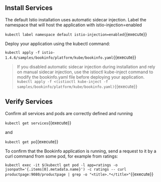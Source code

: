 
## Install Services
The default Istio installation uses automatic sidecar injection. Label the namespace that will host the application with istio-injection=enabled

`kubectl label namespace default istio-injection=enabled`{{execute}}


Deploy your application using the kubectl command:

`kubectl apply -f istio-1.4.6/samples/bookinfo/platform/kube/bookinfo.yaml`{{execute}}


>If you disabled automatic sidecar injection during installation and rely on manual sidecar injection, use the istioctl kube-inject command to modify the bookinfo.yaml file before deploying your application.
`kubectl apply -f <(istioctl kube-inject -f samples/bookinfo/platform/kube/bookinfo.yaml)`{{execute}}


## Verify Services

Confirm all services and pods are correctly defined and running

`kubectl get services`{{execute}}

and

`kubectl get po`{{execute}}

To confirm that the Bookinfo application is running, send a request to it by a curl command from some pod, for example from ratings:

`kubectl exec -it $(kubectl get pod -l app=ratings -o jsonpath='{.items[0].metadata.name}') -c ratings -- curl productpage:9080/productpage | grep -o "<title>.*</title>"`{{execute}}
